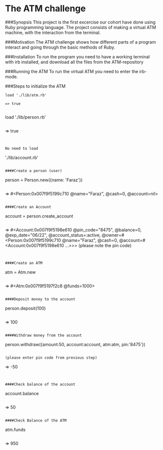 # The ATM challenge

###Synopsis
This project is the first excercise our cohort have done using Ruby programming language.
The project consists of making a virtual ATM machine, with the interaction from the terminal.


###Motivation
The ATM challenge shows how different parts of a program interact and going through
the basic methods of Ruby.

###Installation
To run the program you need to have a working terminal with irb installed, and download all the files from the ATM-repository

###Running the ATM
To run the virtual ATM you need to enter the irb-mode.

###Steps to initialize the ATM
```
load './lib/atm.rb'
``` 
```
=> true 
````
```

```
load './lib/person.rb'
```
```
=> true 
```


No need to load 

```
'./lib/account.rb'
```

####Create a person (user)
```
person = Person.new({name: 'Faraz'})
```
```
=> #<Person:0x007f9f5199c710 @name="Faraz", @cash=0, @account=nil>
```

####Create an Account
```
account = person.create_account     
```
```
=> #<Account:0x007f9f5198e610 @pin_code="8475", @balance=0, @exp_date="06/22", @account_status=:active, @owner=#<Person:0x007f9f5199c710 @name="Faraz", @cash=0, @account=#<Account:0x007f9f5198e610 ...>>> (please note the pin code)
```


####Create an ATM

```
atm = Atm.new
```

```
=> #<Atm:0x007f9f5197f2c8 @funds=1000> 
```

####Deposit money to the account

```
person.deposit(100)
```

```
 => 100 
```

####Withdraw money from the account

```
person.withdraw({amount:50, account:account, atm:atm, pin:'8475'})
```

(please enter pin code from previous step)

```
=> -50 
```


####Check balance of the account
```
account.balance
```

```
 => 50
```

####Check Balance of the ATM

```
atm.funds
```

```
=> 950 
```
